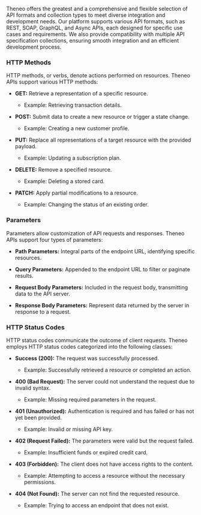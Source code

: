 Theneo offers the greatest and a comprehensive and flexible selection of API formats and collection types to meet diverse integration and development needs. Our platform supports various API formats, such as REST, SOAP, GraphQL, and Async APIs, each designed for specific use cases and requirements. We also provide compatibility with multiple API specification collections, ensuring smooth integration and an efficient development process.

### HTTP Methods

HTTP methods, or verbs, denote actions performed on resources. Theneo APIs support various HTTP methods:

*   **GET:** Retrieve a representation of a specific resource.
    
    *   Example: Retrieving transaction details.
        
*   **POST:** Submit data to create a new resource or trigger a state change.
    
    *   Example: Creating a new customer profile.
        
*   **PUT:** Replace all representations of a target resource with the provided payload.
    
    *   Example: Updating a subscription plan.
        
*   **DELETE:** Remove a specified resource.
    
    *   Example: Deleting a stored card.
        
*   **PATCH:** Apply partial modifications to a resource.
    
    *   Example: Changing the status of an existing order.
        

### Parameters

Parameters allow customization of API requests and responses. Theneo APIs support four types of parameters:

*   **Path Parameters:** Integral parts of the endpoint URL, identifying specific resources.
    
*   **Query Parameters:** Appended to the endpoint URL to filter or paginate results.
    
*   **Request Body Parameters:** Included in the request body, transmitting data to the API server.
    
*   **Response Body Parameters:** Represent data returned by the server in response to a request.
    

### HTTP Status Codes

HTTP status codes communicate the outcome of client requests. Theneo employs HTTP status codes categorized into the following classes:

*   **Success (200):** The request was successfully processed.
    
    *   Example: Successfully retrieved a resource or completed an action.
        
*   **400 (Bad Request):** The server could not understand the request due to invalid syntax.
    
    *   Example: Missing required parameters in the request.
        
*   **401 (Unauthorized):** Authentication is required and has failed or has not yet been provided.
    
    *   Example: Invalid or missing API key.
        
*   **402 (Request Failed):** The parameters were valid but the request failed.
    
    *   Example: Insufficient funds or expired credit card.
        
*   **403 (Forbidden):** The client does not have access rights to the content.
    
    *   Example: Attempting to access a resource without the necessary permissions.
        
*   **404 (Not Found):** The server can not find the requested resource.
    
    *   Example: Trying to access an endpoint that does not exist.